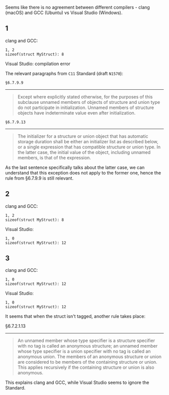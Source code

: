 Seems like there is no agreement between different compilers - clang (macOS) and GCC (Ubuntu) vs Visual Studio (Windows).

__1__
---

clang and GCC:
```
1, 2
sizeof(struct MyStruct): 8
```

Visual Studio: compilation error

The relevant paragraphs from `C11` Standard (draft `N1570`):

`§6.7.9.9`
___
> Except where explicitly stated otherwise, for the purposes of this subclause unnamed members of objects of structure and union type do not participate in initialization. Unnamed members of structure objects have indeterminate value even after initialization.

`§6.7.9.13`
___
> The initializer for a structure or union object that has automatic storage duration shall be either an initializer list as described below, or a single expression that has compatible structure or union type. In the latter case, the initial value of the object, including unnamed members, is that of the expression.

As the last sentence specifically talks about the latter case, we can understand that this exception does not apply to the former one, hence the rule from §6.7.9.9 is still relevant.

__2__
---

clang and GCC:
```
1, 2
sizeof(struct MyStruct): 8
```

Visual Studio:
```
1, 0
sizeof(struct MyStruct): 12
```

__3__
---

clang and GCC:
```
1, 0
sizeof(struct MyStruct): 12
```

Visual Studio:
```
1, 0
sizeof(struct MyStruct): 12
```

It seems that when the struct isn't tagged, another rule takes place:

§6.7.2.1.13
___
> An unnamed member whose type specifier is a structure specifier with no tag is called an anonymous structure; an unnamed member whose type specifier is a union specifier with no tag is called an anonymous union. The members of an anonymous structure or union are considered to be members of the containing structure or union. This applies recursively if the containing structure or union is also anonymous.

This explains clang and GCC, while Visual Studio seems to ignore the Standard.
